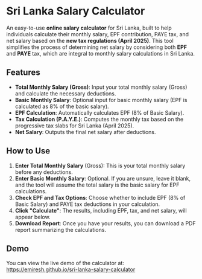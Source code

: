 # Sri Lanka Salary Calculator

An easy-to-use **online salary calculator** for Sri Lanka, built to help individuals calculate their monthly salary, EPF contribution, PAYE tax, and net salary based on the **new tax regulations (April 2025)**. This tool simplifies the process of determining net salary by considering both **EPF** and **PAYE** tax, which are integral to monthly salary calculations in Sri Lanka.

## Features

- **Total Monthly Salary (Gross)**: Input your total monthly salary (Gross) and calculate the necessary deductions.
- **Basic Monthly Salary**: Optional input for basic monthly salary (EPF is calculated as 8% of the basic salary).
- **EPF Calculation**: Automatically calculates EPF (8% of Basic Salary).
- **Tax Calculation (P.A.Y.E.)**: Computes the monthly tax based on the progressive tax slabs for Sri Lanka (April 2025).
- **Net Salary**: Outputs the final net salary after deductions.

## How to Use

1. **Enter Total Monthly Salary** (Gross): This is your total monthly salary before any deductions.
2. **Enter Basic Monthly Salary**: Optional. If you are unsure, leave it blank, and the tool will assume the total salary is the basic salary for EPF calculations.
3. **Check EPF and Tax Options**: Choose whether to include EPF (8% of Basic Salary) and PAYE tax deductions in your calculation.
4. **Click "Calculate"**: The results, including EPF, tax, and net salary, will appear below.
5. **Download Report**: Once you have your results, you can download a PDF report summarizing the calculations.

## Demo

You can view the live demo of the calculator at: https://emiresh.github.io/sri-lanka-salary-calculator

